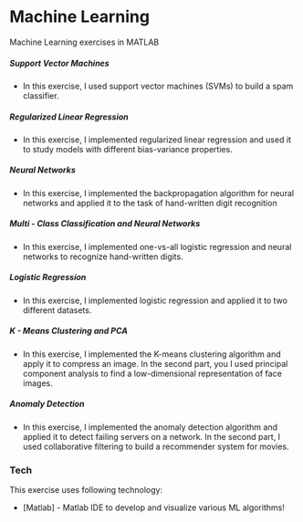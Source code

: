 # Machine Learning

Machine Learning exercises in MATLAB

##### Support Vector Machines

  - In this exercise, I used support vector machines (SVMs) to build a spam classifier.

##### Regularized Linear Regression

  - In this exercise, I implemented regularized linear regression and used it to
study models with different bias-variance properties.

##### Neural Networks

  - In this exercise, I implemented the backpropagation algorithm for neural
networks and applied it to the task of hand-written digit recognition

##### Multi - Class Classification and Neural Networks

  - In this exercise, I implemented one-vs-all logistic regression and neural networks to recognize hand-written digits.

##### Logistic Regression

  - In this exercise, I implemented logistic regression and applied it to two different datasets.

##### K - Means Clustering and PCA

  - In this exercise, I implemented the K-means clustering algorithm and apply it to compress an image. In the second part, you I used principal component analysis to find a low-dimensional representation of face images. 

##### Anomaly Detection

  - In this exercise, I implemented the anomaly detection algorithm and applied it to detect failing servers on a network. In the second part, I used collaborative filtering to build a recommender system for movies. 

### Tech

This exercise uses following technology:

* [Matlab] - Matlab IDE to develop and visualize various ML algorithms!

